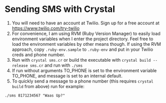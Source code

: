 # Sending SMS with Crystal

1. You will need to have an account at Twilio. Sign up for a free account at https://www.twilio.com/try-twilio
2. For convenience, I am using RVM (Ruby Version Manager) to easily load environment variables when I enter the project directory.
Feel free to load the environment variables by other means though.
 If using the RVM approach, copy `.ruby-env.sample` to `.ruby-env` and put in your Twilio creds and phone number.
3. Run with `crystal sms.cr` or build the executable with `crystal build --release sms.cr` and run with `./sms`
4. If run without arguments TO_PHONE is set to the environment variable TO_PHONE,
  and message is set to an internal default.
5. To quickly send a message to a phone number (this requires `crystal build` from above) run for example:

```
./sms 8171234567 "Waas Up?"
```

